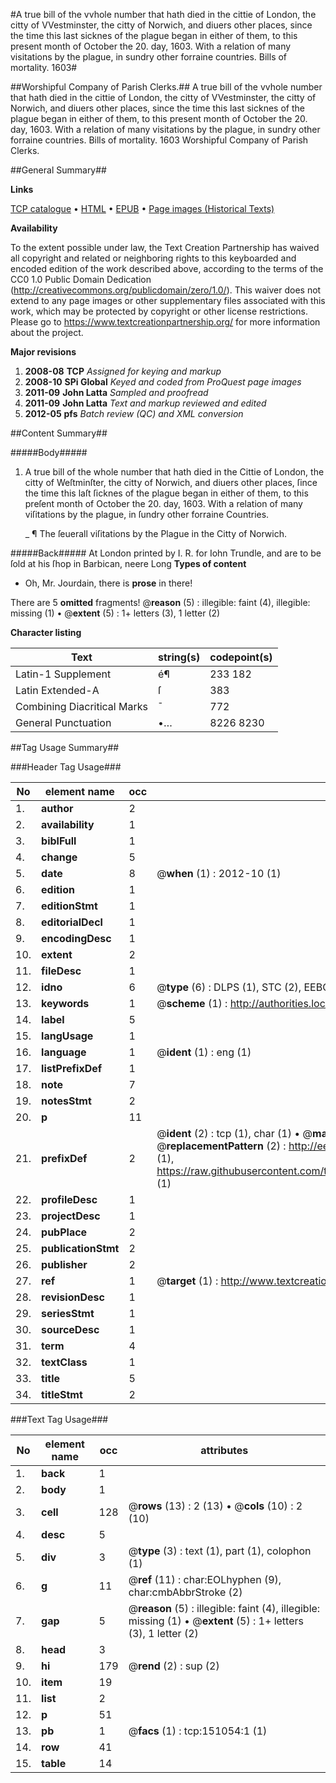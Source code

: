 #A true bill of the vvhole number that hath died in the cittie of London, the citty of VVestminster, the citty of Norwich, and diuers other places, since the time this last sicknes of the plague began in either of them, to this present month of October the 20. day, 1603. With a relation of many visitations by the plague, in sundry other forraine countries. Bills of mortality. 1603#

##Worshipful Company of Parish Clerks.##
A true bill of the vvhole number that hath died in the cittie of London, the citty of VVestminster, the citty of Norwich, and diuers other places, since the time this last sicknes of the plague began in either of them, to this present month of October the 20. day, 1603. With a relation of many visitations by the plague, in sundry other forraine countries.
Bills of mortality. 1603
Worshipful Company of Parish Clerks.

##General Summary##

**Links**

[TCP catalogue](http://www.ota.ox.ac.uk/tcp/)  • 
[HTML](http://tei.it.ox.ac.uk/tcp/Texts-HTML/free/A72/A72800.html)  • 
[EPUB](http://tei.it.ox.ac.uk/tcp/Texts-EPUB/free/A72/A72800.epub) • 
[Page images (Historical Texts)](https://historicaltexts.jisc.ac.uk/eebo-99898849e)

**Availability**

To the extent possible under law, the Text Creation Partnership has waived all copyright and related or neighboring rights to this keyboarded and encoded edition of the work described above, according to the terms of the CC0 1.0 Public Domain Dedication (http://creativecommons.org/publicdomain/zero/1.0/). This waiver does not extend to any page images or other supplementary files associated with this work, which may be protected by copyright or other license restrictions. Please go to https://www.textcreationpartnership.org/ for more information about the project.

**Major revisions**

1. __2008-08__ __TCP__ *Assigned for keying and markup*
1. __2008-10__ __SPi Global__ *Keyed and coded from ProQuest page images*
1. __2011-09__ __John Latta__ *Sampled and proofread*
1. __2011-09__ __John Latta__ *Text and markup reviewed and edited*
1. __2012-05__ __pfs__ *Batch review (QC) and XML conversion*

##Content Summary##

#####Body#####

1. A true bill of the whole number that hath died in the Cittie of London, the citty of Weſtminſter, the citty of Norwich, and diuers other places, ſince the time this laſt ſicknes of the plague began in either of them, to this preſent month of October the 20. day, 1603. With a relation of many viſitations by the plague, in ſundry other forraine Countries.

    _ ¶ The ſeuerall viſitations by the Plague in the Citty of Norwich.

#####Back#####
At London printed by I. R. for Iohn Trundle, and are to be ſold at his ſhop in Barbican, neere Long 
**Types of content**

  * Oh, Mr. Jourdain, there is **prose** in there!

There are 5 **omitted** fragments! 
 @__reason__ (5) : illegible: faint (4), illegible: missing (1)  •  @__extent__ (5) : 1+ letters (3), 1 letter (2)

**Character listing**


|Text|string(s)|codepoint(s)|
|---|---|---|
|Latin-1 Supplement|é¶|233 182|
|Latin Extended-A|ſ|383|
|Combining             Diacritical Marks|̄|772|
|General Punctuation|•…|8226 8230|

##Tag Usage Summary##

###Header Tag Usage###

|No|element name|occ|attributes|
|---|---|---|---|
|1.|__author__|2||
|2.|__availability__|1||
|3.|__biblFull__|1||
|4.|__change__|5||
|5.|__date__|8| @__when__ (1) : 2012-10 (1)|
|6.|__edition__|1||
|7.|__editionStmt__|1||
|8.|__editorialDecl__|1||
|9.|__encodingDesc__|1||
|10.|__extent__|2||
|11.|__fileDesc__|1||
|12.|__idno__|6| @__type__ (6) : DLPS (1), STC (2), EEBO-CITATION (1), PROQUEST (1), VID (1)|
|13.|__keywords__|1| @__scheme__ (1) : http://authorities.loc.gov/ (1)|
|14.|__label__|5||
|15.|__langUsage__|1||
|16.|__language__|1| @__ident__ (1) : eng (1)|
|17.|__listPrefixDef__|1||
|18.|__note__|7||
|19.|__notesStmt__|2||
|20.|__p__|11||
|21.|__prefixDef__|2| @__ident__ (2) : tcp (1), char (1)  •  @__matchPattern__ (2) : ([0-9\-]+):([0-9IVX]+) (1), (.+) (1)  •  @__replacementPattern__ (2) : http://eebo.chadwyck.com/downloadtiff?vid=$1&page=$2 (1), https://raw.githubusercontent.com/textcreationpartnership/Texts/master/tcpchars.xml#$1 (1)|
|22.|__profileDesc__|1||
|23.|__projectDesc__|1||
|24.|__pubPlace__|2||
|25.|__publicationStmt__|2||
|26.|__publisher__|2||
|27.|__ref__|1| @__target__ (1) : http://www.textcreationpartnership.org/docs/. (1)|
|28.|__revisionDesc__|1||
|29.|__seriesStmt__|1||
|30.|__sourceDesc__|1||
|31.|__term__|4||
|32.|__textClass__|1||
|33.|__title__|5||
|34.|__titleStmt__|2||


###Text Tag Usage###

|No|element name|occ|attributes|
|---|---|---|---|
|1.|__back__|1||
|2.|__body__|1||
|3.|__cell__|128| @__rows__ (13) : 2 (13)  •  @__cols__ (10) : 2 (10)|
|4.|__desc__|5||
|5.|__div__|3| @__type__ (3) : text (1), part (1), colophon (1)|
|6.|__g__|11| @__ref__ (11) : char:EOLhyphen (9), char:cmbAbbrStroke (2)|
|7.|__gap__|5| @__reason__ (5) : illegible: faint (4), illegible: missing (1)  •  @__extent__ (5) : 1+ letters (3), 1 letter (2)|
|8.|__head__|3||
|9.|__hi__|179| @__rend__ (2) : sup (2)|
|10.|__item__|19||
|11.|__list__|2||
|12.|__p__|51||
|13.|__pb__|1| @__facs__ (1) : tcp:151054:1 (1)|
|14.|__row__|41||
|15.|__table__|14||
